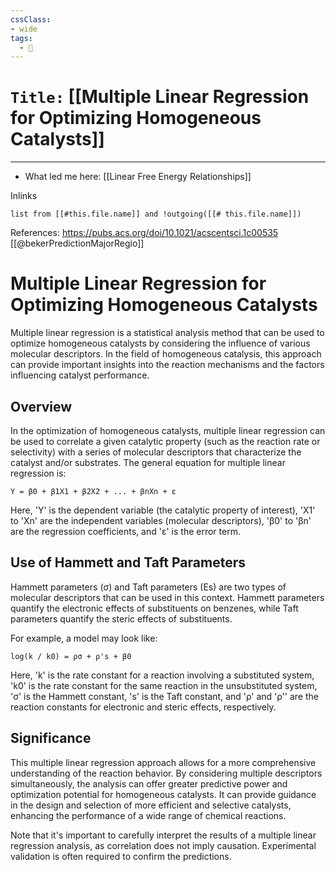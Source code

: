 ```yaml
---
cssClass:
- wide
tags:
  - 🧪
---
```


# `Title:` [[Multiple Linear Regression for Optimizing Homogeneous Catalysts]]
--- 

- What led me here: [[Linear Free Energy Relationships]]

Inlinks
```dataview 
list from [[#this.file.name]] and !outgoing([[# this.file.name]]) 
```
References: https://pubs.acs.org/doi/10.1021/acscentsci.1c00535
[[@bekerPredictionMajorRegio]]

# Multiple Linear Regression for Optimizing Homogeneous Catalysts

Multiple linear regression is a statistical analysis method that can be used to optimize homogeneous catalysts by considering the influence of various molecular descriptors. In the field of homogeneous catalysis, this approach can provide important insights into the reaction mechanisms and the factors influencing catalyst performance.

## Overview

In the optimization of homogeneous catalysts, multiple linear regression can be used to correlate a given catalytic property (such as the reaction rate or selectivity) with a series of molecular descriptors that characterize the catalyst and/or substrates. The general equation for multiple linear regression is:

```
Y = β0 + β1X1 + β2X2 + ... + βnXn + ε
```

Here, 'Y' is the dependent variable (the catalytic property of interest), 'X1' to 'Xn' are the independent variables (molecular descriptors), 'β0' to 'βn' are the regression coefficients, and 'ε' is the error term. 

## Use of Hammett and Taft Parameters

Hammett parameters (σ) and Taft parameters (Es) are two types of molecular descriptors that can be used in this context. Hammett parameters quantify the electronic effects of substituents on benzenes, while Taft parameters quantify the steric effects of substituents.

For example, a model may look like:

```
log(k / k0) = ρσ + ρ's + β0
```

Here, 'k' is the rate constant for a reaction involving a substituted system, 'k0' is the rate constant for the same reaction in the unsubstituted system, 'σ' is the Hammett constant, 's' is the Taft constant, and 'ρ' and 'ρ'' are the reaction constants for electronic and steric effects, respectively.

## Significance

This multiple linear regression approach allows for a more comprehensive understanding of the reaction behavior. By considering multiple descriptors simultaneously, the analysis can offer greater predictive power and optimization potential for homogeneous catalysts. It can provide guidance in the design and selection of more efficient and selective catalysts, enhancing the performance of a wide range of chemical reactions. 

Note that it's important to carefully interpret the results of a multiple linear regression analysis, as correlation does not imply causation. Experimental validation is often required to confirm the predictions.